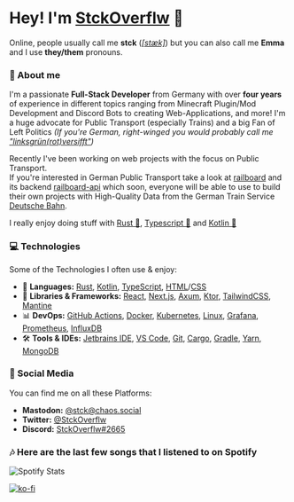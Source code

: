  # Hey! I'm [StckOverflw](https://stckoverflw.net) 💖
Online, people usually call me **stck** ([*[stæk]*](https://www.oxfordlearnersdictionaries.com/media/english/us_pron_ogg/s/sta/stack/stack__us_1.ogg)) but you can also call me **Emma** and I use **they/them** pronouns.

### 👤 About me
I'm a passionate **Full-Stack Developer** from Germany with over **four years** of experience in different topics ranging from Minecraft Plugin/Mod Development and Discord Bots to creating Web-Applications, and more! I'm a huge advocate for Public Transport (especially Trains) 
and a big Fan of Left Politics *(If you're German, right-winged you would probably call me ["linksgrün(rot)versifft"](https://www.spiegel.de/kultur/gesellschaft/rechte-sprache-warum-linksgruen-versifft-a-1252819.html))*

Recently I've been working on web projects with the focus on Public Transport. \
If you're interested in German Public Transport take a look at [railboard](https://github.com/StckOverflw/railboard) and its backend [railboard-api](https://github.com/StckOverflw/railboard-api) which soon, everyone will be able to use to build their own projects with High-Quality Data from the German Train Service [Deutsche Bahn](https://deutschebahn.com). 

I really enjoy doing stuff with [Rust 🦀](https://www.rust-lang.org/), [Typescript 💙](https://www.typescriptlang.org/) and [Kotlin 💜](https://kotlinlang.org/)

### 💻 Technologies
Some of the Technologies I often use & enjoy:

- 🦀 **Languages:** [Rust](https://rustlang.org/),  [Kotlin](https://kotlinlang.org), [TypeScript](https://www.typescriptlang.org/), [HTML](https://en.wikipedia.org/wiki/Hypertext_Markup_Language)/[CSS](https://en.wikipedia.org/wiki/Cascading_Style_Sheets)
- 📱 **Libraries & Frameworks:** [React](https://reactjs.org/), [Next.js](https://nextjs.org/), [Axum](https://github.com/tokio-rs/axum), [Ktor](https://ktor.io/), [TailwindCSS](https://tailwindcss.com/),  [Mantine](https://mantine.dev/)
- 📊 **DevOps:** [GitHub Actions](https://github.com/features/actions), [Docker](https://www.docker.com/), [Kubernetes](https://kubernetes.io/), [Linux](https://en.wikipedia.org/wiki/Linux), [Grafana](https://grafana.com/), [Prometheus](https://prometheus.io/), [InfluxDB](https://www.influxdata.com/)
- 🛠 **Tools & IDEs:** [Jetbrains IDE](https://www.jetbrains.com/), [VS Code](https://code.visualstudio.com/), [Git](https://git-scm.com/), [Cargo](https://github.com/rust-lang/cargo), [Gradle](https://gradle.org/), [Yarn](https://yarnpkg.com/), [MongoDB](https://www.mongodb.com/)

### 👀 Social Media
You can find me on all these Platforms:

- **Mastodon:** [@stck@chaos.social](https://chaos.social/@stck)
- **Twitter:** [@StckOverflw](https://twitter.com/StckOverflw)
- **Discord:** [StckOverflw#2665](https://discord.com/users/816989010836717599)

### 🎶 Here are the last few songs that I listened to on Spotify 

![Spotify Stats](https://github.com/StckOverflw/StckOverflw/blob/main/github-metrics.svg)

[![ko-fi](https://ko-fi.com/img/githubbutton_sm.svg)](https://ko-fi.com/E1E8D8V7H)
